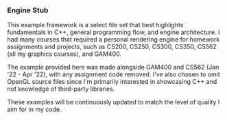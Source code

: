 ### Engine Stub
This example framework is a select file set that best highlights fundamentals in C++, general programming flow, and engine architecture.
I had many courses that required a personal rendering engine for homework assignments and projects, such as CS200, CS250, CS300, CS350, CS562 (all my graphics courses), and GAM400.

The example provided here was made alongside GAM400 and CS562 (Jan '22 - Apr '22), with any assignment code removed. I've also chosen to omit OpenGL source files since I'm primarily interested in showcasing C++ and not knowledge of third-party libraries.

These examples will be continuously updated to match the level of quality I aim for in my code.
